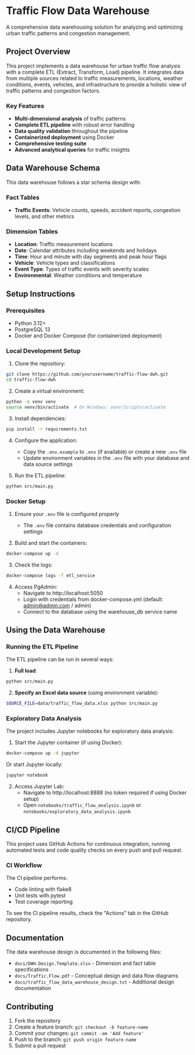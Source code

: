 # Traffic Flow Data Warehouse

A comprehensive data warehousing solution for analyzing and optimizing urban traffic patterns and congestion management.

## Project Overview

This project implements a data warehouse for urban traffic flow analysis with a complete ETL (Extract, Transform, Load) pipeline. It integrates data from multiple sources related to traffic measurements, locations, weather conditions, events, vehicles, and infrastructure to provide a holistic view of traffic patterns and congestion factors.

### Key Features

- **Multi-dimensional analysis** of traffic patterns
- **Complete ETL pipeline** with robust error handling
- **Data quality validation** throughout the pipeline
- **Containerized deployment** using Docker
- **Comprehensive testing suite**
- **Advanced analytical queries** for traffic insights

## Data Warehouse Schema

This data warehouse follows a star schema design with:

### Fact Tables
- **Traffic Events**: Vehicle counts, speeds, accident reports, congestion levels, and other metrics

### Dimension Tables
- **Location**: Traffic measurement locations
- **Date**: Calendar attributes including weekends and holidays
- **Time**: Hour and minute with day segments and peak hour flags
- **Vehicle**: Vehicle types and classifications
- **Event Type**: Types of traffic events with severity scales
- **Environmental**: Weather conditions and temperature

## Setup Instructions

### Prerequisites
- Python 3.12+
- PostgreSQL 13
- Docker and Docker Compose (for containerized deployment)

### Local Development Setup

1. Clone the repository:
```bash
git clone https://github.com/yourusername/traffic-flow-dwh.git
cd traffic-flow-dwh
```

2. Create a virtual environment:
```bash
python -m venv venv
source venv/bin/activate  # On Windows: venv\Scripts\activate
```

3. Install dependencies:
```bash
pip install -r requirements.txt
```

4. Configure the application:
   - Copy the `.env.example` to `.env` (if available) or create a new `.env` file
   - Update environment variables in the `.env` file with your database and data source settings

5. Run the ETL pipeline:
```bash
python src/main.py
```

### Docker Setup

1. Ensure your `.env` file is configured properly
   - The `.env` file contains database credentials and configuration settings

2. Build and start the containers:
```bash
docker-compose up -d
```

3. Check the logs:
```bash
docker-compose logs -f etl_service
```

4. Access PgAdmin:
   - Navigate to http://localhost:5050
   - Login with credentials from docker-compose.yml (default: admin@admin.com / admin)
   - Connect to the database using the warehouse_db service name

## Using the Data Warehouse

### Running the ETL Pipeline

The ETL pipeline can be run in several ways:

1. **Full load**:
```bash
python src/main.py
```

2. **Specify an Excel data source** (using environment variable):
```bash
SOURCE_FILE=data/traffic_flow_data.xlsx python src/main.py
```

### Exploratory Data Analysis

The project includes Jupyter notebooks for exploratory data analysis:

1. Start the Jupyter container (if using Docker):
```bash
docker-compose up -d jupyter
```
   Or start Jupyter locally:
```bash
jupyter notebook
```

2. Access Jupyter Lab:
   - Navigate to http://localhost:8888 (no token required if using Docker setup)
   - Open `notebooks/traffic_flow_analysis.ipynb` or `notebooks/exploratory_data_analysis.ipynb`


## CI/CD Pipeline

This project uses GitHub Actions for continuous integration, running automated tests and code quality checks on every push and pull request.

### CI Workflow

The CI pipeline performs:
- Code linting with flake8
- Unit tests with pytest
- Test coverage reporting

To see the CI pipeline results, check the "Actions" tab in the GitHub repository.

## Documentation

The data warehouse design is documented in the following files:

- `docs/DWH.Design.Template.xlsx` - Dimension and fact table specifications
- `docs/Traffic.Flow.pdf` - Conceptual design and data flow diagrams
- `docs/traffic_flow_data_warehouse_design.txt` - Additional design documentation

## Contributing

1. Fork the repository
2. Create a feature branch: `git checkout -b feature-name`
3. Commit your changes: `git commit -am 'Add feature'`
4. Push to the branch: `git push origin feature-name`
5. Submit a pull request
